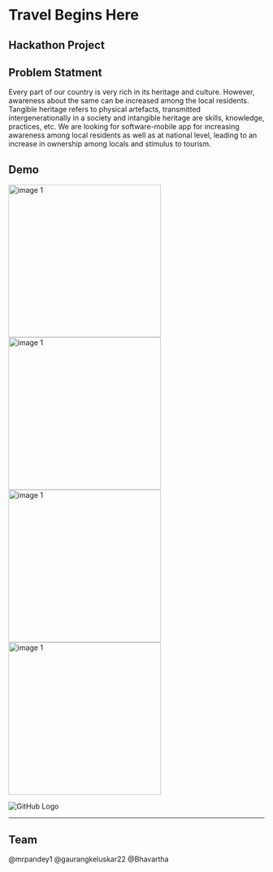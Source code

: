 # Travel Begins Here

## Hackathon Project

## Problem Statment
Every part of our country is very rich in its heritage and culture. However, awareness about the same can be increased among the local residents. Tangible heritage refers to physical artefacts, transmitted intergenerationally in a society and intangible heritage are skills, knowledge, practices, etc. We are looking for software-mobile app for increasing awareness among local residents as well as at national level, leading to an increase in ownership among locals and stimulus to tourism.

## Demo

<img src="https://github.com/prashantchanne12/TBH-Travel-Begins-Here-/blob/master/test/ss1.png" alt="image 1" width="300">
<img src="https://github.com/prashantchanne12/TBH-Travel-Begins-Here-/blob/master/test/ss2.png" alt="image 1" width="300">
<img src="https://github.com/prashantchanne12/TBH-Travel-Begins-Here-/blob/master/test/ss4.png" alt="image 1" width="300">
<img src="https://github.com/prashantchanne12/TBH-Travel-Begins-Here-/blob/master/test/ss5.png" alt="image 1" width="300">

![GitHub Logo](https://github.com/121loganpaul/images/blob/master/TBH.gif?raw=true)

----

## Team
@mrpandey1
@gaurangkeluskar22
@Bhavartha




